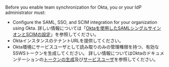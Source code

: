 Before you enable team synchronization for Okta, you or your IdP administrator must:

- Configure the SAML, SSO, and SCIM integration for your organization using Okta. 詳しい情報については「[Oktaを使用したSAMLシングルサインオンとSCIMの設定](/organizations/managing-saml-single-sign-on-for-your-organization/configuring-saml-single-sign-on-and-scim-using-okta)」を参照してください。
- OktaインスタンスのテナントURLを提供してください。
- Okta環境にサービスユーザとして読み取りのみの管理権限を持つ、有効なSSWSトークンを生成してください。 詳しい情報についてはOktaのドキュメンテーションの[トークンの生成](https://developer.okta.com/docs/guides/create-an-api-token/create-the-token/)及び[サービスユーザ](https://help.okta.com/en/prod/Content/Topics/Adv_Server_Access/docs/service-users.htm)を参照してください。
